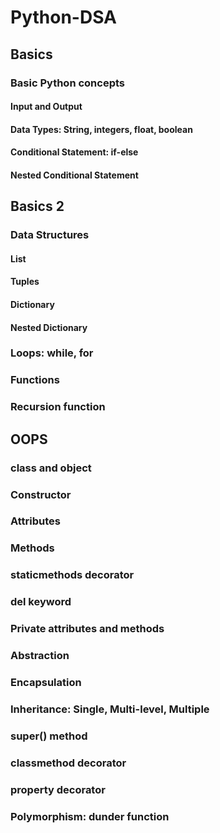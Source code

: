 # Python-DSA

## Basics
### Basic Python concepts
#### Input and Output
#### Data Types: String, integers, float, boolean
#### Conditional Statement: if-else
#### Nested Conditional Statement

## Basics 2
### Data Structures
#### List
#### Tuples
#### Dictionary
#### Nested Dictionary
### Loops: while, for
### Functions
### Recursion function

## OOPS
### class and object
### Constructor
### Attributes
### Methods
### staticmethods decorator
### del keyword
### Private attributes and methods
### Abstraction
### Encapsulation
### Inheritance: Single, Multi-level, Multiple
### super() method
### classmethod decorator
### property decorator
### Polymorphism: dunder function

